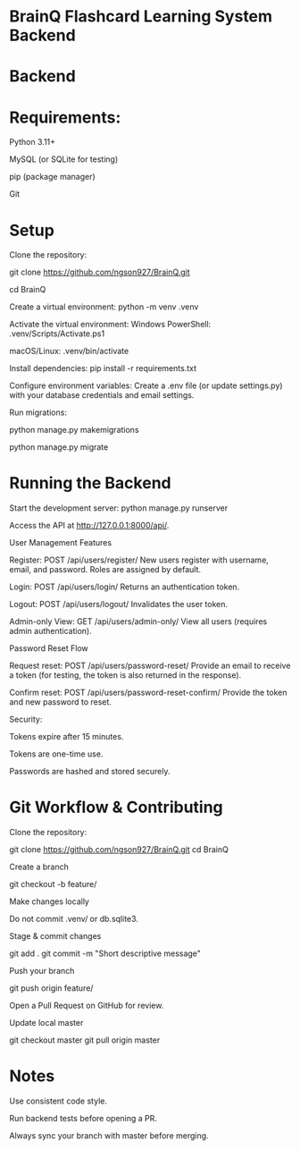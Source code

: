 # BrainQ Flashcard Learning System Backend


# Backend

# Requirements:

Python 3.11+

MySQL (or SQLite for testing)

pip (package manager)

Git


# Setup

Clone the repository: 

git clone https://github.com/ngson927/BrainQ.git

cd BrainQ


Create a virtual environment: python -m venv .venv

Activate the virtual environment: Windows PowerShell: .venv/Scripts/Activate.ps1


macOS/Linux: .venv/bin/activate


Install dependencies: pip install -r requirements.txt


Configure environment variables: Create a .env file (or update settings.py) with your database credentials and email settings.

Run migrations: 

python manage.py makemigrations

python manage.py migrate


# Running the Backend

Start the development server: python manage.py runserver

Access the API at http://127.0.0.1:8000/api/.

User Management Features

Register: POST /api/users/register/
New users register with username, email, and password. Roles are assigned by default.

Login: POST /api/users/login/
Returns an authentication token.

Logout: POST /api/users/logout/
Invalidates the user token.

Admin-only View: GET /api/users/admin-only/
View all users (requires admin authentication).

Password Reset Flow

Request reset: POST /api/users/password-reset/
Provide an email to receive a token (for testing, the token is also returned in the response).

Confirm reset: POST /api/users/password-reset-confirm/
Provide the token and new password to reset.

Security:

Tokens expire after 15 minutes.

Tokens are one-time use.

Passwords are hashed and stored securely.

# Git Workflow & Contributing

Clone the repository:

git clone https://github.com/ngson927/BrainQ.git
cd BrainQ


Create a branch

git checkout -b feature/<feature-name>


Make changes locally

Do not commit .venv/ or db.sqlite3.

Stage & commit changes

git add .
git commit -m "Short descriptive message"


Push your branch

git push origin feature/<feature-name>


Open a Pull Request on GitHub for review.

Update local master

git checkout master
git pull origin master

# Notes

Use consistent code style.

Run backend tests before opening a PR.

Always sync your branch with master before merging.
